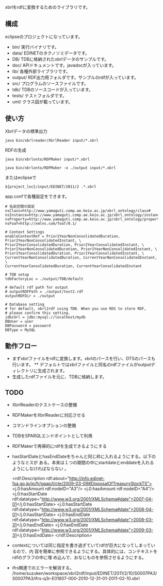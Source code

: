 xbrlをrdfに変換するためのライブラリです。

構成
---

eclipseのプロジェクトになっています。

* bin/ 実行バイナリです。
* data/ EDINETのタクノソミデータです。
* DB/ TDBに格納されたxbrlデータのサンプルです。
* doc/ APIドキュメントです。javadocが入っています。
* lib/ 各種外部ライブラリです。
* output/ RDF出力用フォルダです。サンプルのrdfが入っています。
* src/ プログラムのソースファイルです。
* tdb/ TDBのソースコードが入っています。
* tests/ テストフォルダです。
* uml/ クラス図が載っています。

使い方
----

Xbrlデータの標準出力

    java bin/xbrlreader/XbrlReader input/*.xbrl

RDFの生成

    java bin/xbrlonto/RDFMaker input/*.xbrl

    java bin/xbrlonto/RDFMaker -o ./output input/*.xbrl

またはeclipseで

    ${project_loc}/input/EDINET/2011/2 .*.xbrl

app.confで各種設定をできます。

    # 名前空間の設定
    nsClass=http://www.yamaguti.comp.ae.keio.ac.jp/xbrl_ontology/class#
    nsInstance=http://www.yamaguti.comp.ae.keio.ac.jp/xbrl_ontology/instance#
    nsProperty=http://www.yamaguti.comp.ae.keio.ac.jp/xbrl_ontology/property#
    nsFoaf=http://xmlns.com/foaf/0.1/

    # Context Settings
    enableContextRef = Prior2YearNonConsolidatedDuration, Prior2YearNonConsolidatedInstant, \
    Prior2YearConsolidatedDuration, Prior2YearConsolidatedInstant, \
    Prior1YearNonConsolidatedDuration, Prior1YearNonConsolidatedInstant, \
    Prior1YearConsolidatedDuration, Prior1YearConsolidatedInstant, \
    CurrentYearNonConsolidatedDuration, CurrentYearNonConsolidatedInstant, \
    CurrentYearConsolidatedDuration, CurrentYearConsolidatedInstant

    # TDB setup
    tdbFactoryLoc = ./output/TDB/default

    # default rdf path for output
    # outputRDFPath = ./output/test2.rdf
    outputRDFDir = ./output

    # Database setting
    # for default, xbrl2rdf using TDB. When you use RDS to store RDF,
    # please confirm this setting.
    jdbcUrl = jdbc:mysql://localhost/mydb
    DBUser = user
    DBPassword = password
    DBType = MySQL

動作フロー
-----

* まずxbrlファイルをrdfに変換します。xbrlのパースを行い、DTSのパースも行います。
** デフォルトではxbrlファイルと同名のrdfファイルがoutputディレクトリに生成されます。
* 生成したrdfファイルを元に、TDBに格納します。


TODO
------

* XbrlReaderのテストケースの整備
* RDFMakerをXbrlReaderに対応させる
* コマンドラインオプションの整備
* TDBをSPARQLエンドポイントとして利用
* RDFMakerで再帰的にrdfを生成できるようにする

* hasStartDateとhasEndDateをちゃんと同じ枠に入れるようにする。以下のようなミスが
  ある。本来は１つの期間の中にstartdateとenddateを入れるようにしなければならない
  。

  <rdf:Description rdf:about="http://info.edinet-fsa.go.jp/jp/fr/gaap/t/cte/2009-03-09#DisposalOfTreasuryStockTS">
    <j.0:hasAmount rdf:nodeID="A3"/>
    <j.0:hasAmount rdf:nodeID="A4"/>
    <j.0:hasStartDate rdf:datatype="http://www.w3.org/2001/XMLSchema#date">2007-04-01</j.0:hasStartDate>
    <j.0:hasStartDate rdf:datatype="http://www.w3.org/2001/XMLSchema#date">2008-04-01</j.0:hasStartDate>
    <j.0:hasEndDate rdf:datatype="http://www.w3.org/2001/XMLSchema#date">2008-03-31</j.0:hasEndDate>
    <j.0:hasEndDate rdf:datatype="http://www.w3.org/2001/XMLSchema#date">2009-03-31</j.0:hasEndDate>
  </rdf:Description>

* contextについては同じ指定を書き過ぎていてrdfが巨大になってしまっているので、内
  容を簡単に参照できるようにする。具体的には、コンテキストをrdfのグラフの中に埋
  め込んで、おなじものを参照させるようにする。

* ifrs関連でのエラーを解消する。
/home/suzuken/workspace/xbrl2rdf/input/EDINET/2011/2/10/S0007PA3/S0007PA3/ifrs-q3r-E01807-000-2010-12-31-01-2011-02-10.xbrl
